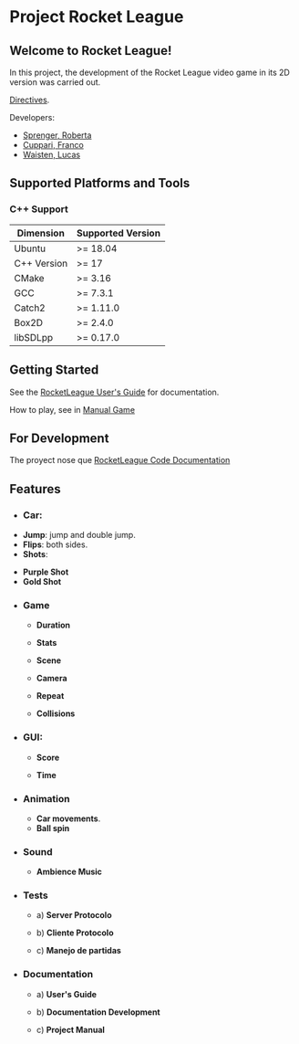 # Project Rocket League

## Welcome to Rocket League!

In this project, the development of the Rocket League video game in its 2D version was carried out. <br/>

[Directives](https://docs.google.com/document/d/1ydDQTjWoBjPnxWz0Sg475QeaCKU-irbYuRWb0VkcJ2o/edit?usp=sharing).

Developers:
* [Sprenger, Roberta](https://github.com/robyspr)
* [Cuppari, Franco](https://github.com/francupp9-12)
* [Waisten, Lucas](https://github.com/LucasWaisten)

## Supported Platforms and Tools
### C++ Support

| Dimension   | Supported Version | 
|-------------|-------------------|
| Ubuntu      | >= 18.04          |
| C++ Version | >= 17             | 
| CMake       | >= 3.16           | 
| GCC         | >= 7.3.1          | 
| Catch2      | >= 1.11.0         |
| Box2D       | >= 2.4.0          |
| libSDLpp    | >= 0.17.0         |

## Getting Started

See the [RocketLeague User's Guide](UserGuide.md) for
documentation.

How to play, see in [Manual Game](Manual.md)
## For Development
The proyect nose que [RocketLeague Code Documentation](CodeDocumentation.md)

## Features
* ### Car:
*  **Jump**: jump and double jump.
*  **Flips**: both sides.
*  **Shots**: 
  -  **Purple Shot**
  -  **Gold Shot**

* ### Game
  - **Duration**
  - **Stats**

  - **Scene**

  - **Camera**

  - **Repeat**

  - **Collisions** 

* ### GUI:

  -  **Score**

  -  **Time**

* ### Animation

  -  **Car movements**.
  - **Ball spin**

* ### Sound

  -  **Ambience Music**

* ### Tests

  - a) **Server Protocolo**

  - b) **Cliente Protocolo**

  - c) **Manejo de partidas**

* ### Documentation

  - a) **User's Guide**

  - b) **Documentation Development**

  - c) **Project Manual**